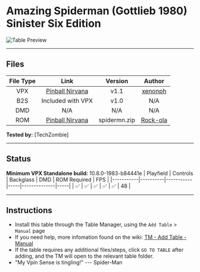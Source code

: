 # Amazing Spiderman (Gottlieb 1980) Sinister Six Edition

![Table Preview](../../images/vpx-amazingspidermansse.png)

---

## Files
| File Type | Link | Version | Author |
|:---------:|:----:|:-------:|:------:|
| VPX | [Pinball Nirvana](https://pinballnirvana.com/forums/resources/amazing-spiderman-gottlieb-1980-sinister-six-edition.8400/) | v1.1 | [xenonph](https://www.vpforums.org/index.php?showuser=14100) |
| B2S | Included with VPX | v1.0 | N/A |
| DMD | N/A | N/A | N/A |
| ROM | [Pinball Nirvana](https://pinballnirvana.com/forums/resources/spidermn.2352/) | spidermn.zip | [Rock-ola](https://pinballnirvana.com/forums/members/rock-ola.1/) |

**Tested by:** [TechZombie]

---

## Status 
**Minimum VPX Standalone build:** 10.8.0-1983-b84441e
| Playfield | Controls | Backglass | DMD | ROM Required | FPS | 
|-----------|----------|-----------|-----|--------------|-----|
| :white_check_mark: | :white_check_mark: | :white_check_mark: | :white_check_mark: | :white_check_mark: | 48 |

---

## Instructions

- Install this table through the Table Manager, using the `Add Table` > `Manual` page
- If you need help, more infomation found on the wiki: [TM - Add Table - Manual](https://github.com/LegendsUnchained/vpx-standalone-alp4k/wiki/%5B04%5D-%F0%9F%A7%A1-TM-%E2%80%90-Other-Features#add-table---manual)
- If the table requires any additional files/steps, click `GO TO TABLE` after adding, and the TM will open to the relevant table folder.
- "My Vpin Sense is tingling!" --- Spider-Man

